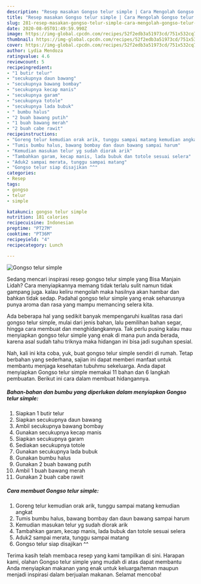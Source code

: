 ```yaml
---
description: "Resep masakan Gongso telur simple | Cara Mengolah Gongso telur simple Yang Mudah Dan Praktis"
title: "Resep masakan Gongso telur simple | Cara Mengolah Gongso telur simple Yang Mudah Dan Praktis"
slug: 281-resep-masakan-gongso-telur-simple-cara-mengolah-gongso-telur-simple-yang-mudah-dan-praktis
date: 2020-08-05T01:49:59.990Z
image: https://img-global.cpcdn.com/recipes/52f2edb3a51973cd/751x532cq70/gongso-telur-simple-foto-resep-utama.jpg
thumbnail: https://img-global.cpcdn.com/recipes/52f2edb3a51973cd/751x532cq70/gongso-telur-simple-foto-resep-utama.jpg
cover: https://img-global.cpcdn.com/recipes/52f2edb3a51973cd/751x532cq70/gongso-telur-simple-foto-resep-utama.jpg
author: Lydia Mendoza
ratingvalue: 4.6
reviewcount: 5
recipeingredient:
- "1 butir telur"
- "secukupnya daun bawang"
- "secukupnya bawang bombay"
- "secukupnya kecap manis"
- "secukupnya garam"
- "secukupnya totole"
- "secukupnya lada bubuk"
- " bumbu halus"
- "2 buah bawang putih"
- "1 buah bawang merah"
- "2 buah cabe rawit"
recipeinstructions:
- "Goreng telur kemudian orak arik, tunggu sampai matang kemudian angkat"
- "Tumis bumbu halus, bawang bombay dan daun bawang sampai harum"
- "Kemudian masukan telur yg sudah diorak arik"
- "Tambahkan garam, kecap manis, lada bubuk dan totole sesuai selera"
- "Aduk2 sampai merata, tunggu sampai matang"
- "Gongso telur siap disajikan ^^"
categories:
- Resep
tags:
- gongso
- telur
- simple

katakunci: gongso telur simple 
nutrition: 181 calories
recipecuisine: Indonesian
preptime: "PT27M"
cooktime: "PT36M"
recipeyield: "4"
recipecategory: Lunch

---
```



![Gongso telur simple](https://img-global.cpcdn.com/recipes/52f2edb3a51973cd/751x532cq70/gongso-telur-simple-foto-resep-utama.jpg)

Sedang mencari inspirasi resep gongso telur simple yang Bisa Manjain Lidah? Cara menyiapkannya memang tidak terlalu sulit namun tidak gampang juga. kalau keliru mengolah maka hasilnya akan hambar dan bahkan tidak sedap. Padahal gongso telur simple yang enak seharusnya punya aroma dan rasa yang mampu memancing selera kita.

Ada beberapa hal yang sedikit banyak mempengaruhi kualitas rasa dari gongso telur simple, mulai dari jenis bahan, lalu pemilihan bahan segar, hingga cara membuat dan menghidangkannya. Tak perlu pusing kalau mau menyiapkan gongso telur simple yang enak di mana pun anda berada, karena asal sudah tahu triknya maka hidangan ini bisa jadi suguhan spesial.




Nah, kali ini kita coba, yuk, buat gongso telur simple sendiri di rumah. Tetap berbahan yang sederhana, sajian ini dapat memberi manfaat untuk membantu menjaga kesehatan tubuhmu sekeluarga. Anda dapat menyiapkan Gongso telur simple memakai 11 bahan dan 6 langkah pembuatan. Berikut ini cara dalam membuat hidangannya.

<!--inarticleads1-->

##### Bahan-bahan dan bumbu yang diperlukan dalam menyiapkan Gongso telur simple:

1. Siapkan 1 butir telur
1. Siapkan secukupnya daun bawang
1. Ambil secukupnya bawang bombay
1. Gunakan secukupnya kecap manis
1. Siapkan secukupnya garam
1. Sediakan secukupnya totole
1. Gunakan secukupnya lada bubuk
1. Gunakan  bumbu halus
1. Gunakan 2 buah bawang putih
1. Ambil 1 buah bawang merah
1. Gunakan 2 buah cabe rawit




<!--inarticleads2-->

##### Cara membuat Gongso telur simple:

1. Goreng telur kemudian orak arik, tunggu sampai matang kemudian angkat
1. Tumis bumbu halus, bawang bombay dan daun bawang sampai harum
1. Kemudian masukan telur yg sudah diorak arik
1. Tambahkan garam, kecap manis, lada bubuk dan totole sesuai selera
1. Aduk2 sampai merata, tunggu sampai matang
1. Gongso telur siap disajikan ^^




Terima kasih telah membaca resep yang kami tampilkan di sini. Harapan kami, olahan Gongso telur simple yang mudah di atas dapat membantu Anda menyiapkan makanan yang enak untuk keluarga/teman maupun menjadi inspirasi dalam berjualan makanan. Selamat mencoba!
